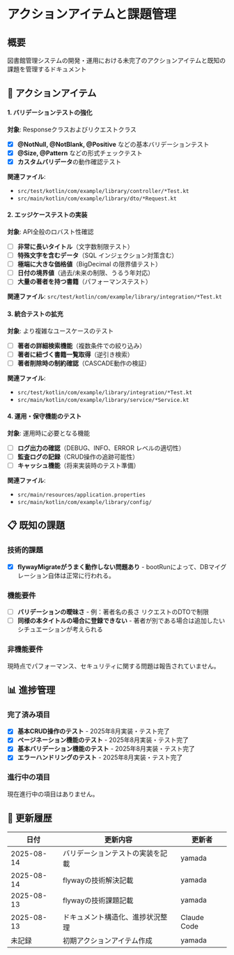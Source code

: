 
# アクションアイテムと課題管理

## 概要

図書館管理システムの開発・運用における未完了のアクションアイテムと既知の課題を管理するドキュメント

## 🎯 アクションアイテム

#### 1. バリデーションテストの強化

**対象**: Responseクラスおよびリクエストクラス

- [x] **@NotNull, @NotBlank, @Positive** などの基本バリデーションテスト
- [x] **@Size, @Pattern** などの形式チェックテスト
- [x] **カスタムバリデータ**の動作確認テスト
 
**関連ファイル**: 
- `src/test/kotlin/com/example/library/controller/*Test.kt`
- `src/main/kotlin/com/example/library/dto/*Request.kt`

#### 2. エッジケーステストの実装

**対象**: API全般のロバスト性確認

- [ ] **非常に長いタイトル**（文字数制限テスト）
- [ ] **特殊文字を含むデータ**（SQL インジェクション対策含む）
- [ ] **極端に大きな価格値**（BigDecimal の限界値テスト）
- [ ] **日付の境界値**（過去/未来の制限、うるう年対応）
- [ ] **大量の著者を持つ書籍**（パフォーマンステスト）

**関連ファイル**: `src/test/kotlin/com/example/library/integration/*Test.kt`

#### 3. 統合テストの拡充

**対象**: より複雑なユースケースのテスト

- [ ] **著者の詳細検索機能**（複数条件での絞り込み）
- [ ] **著者に紐づく書籍一覧取得**（逆引き検索）
- [ ] **著者削除時の制約確認**（CASCADE動作の検証）

**関連ファイル**: 
- `src/test/kotlin/com/example/library/integration/*Test.kt`
- `src/main/kotlin/com/example/library/service/*Service.kt`

#### 4. 運用・保守機能のテスト

**対象**: 運用時に必要となる機能

- [ ] **ログ出力の確認**（DEBUG、INFO、ERROR レベルの適切性）
- [ ] **監査ログの記録**（CRUD操作の追跡可能性）
- [ ] **キャッシュ機能**（将来実装時のテスト準備）

**関連ファイル**: 
- `src/main/resources/application.properties`
- `src/main/kotlin/com/example/library/config/`

## 📋 既知の課題

### 技術的課題

- [x] **flywayMigrateがうまく動作しない問題あり** - bootRunによって、DBマイグレーション自体は正常に行われる。

### 機能要件

- [ ] **バリデーションの曖昧さ** - 例：著者名の長さ リクエストのDTOで制限
- [ ] **同様の本タイトルの場合に登録できない** - 著者が別である場合は追加したいシチュエーションが考えられる

### 非機能要件

現時点でパフォーマンス、セキュリティに関する問題は報告されていません。

## 📊 進捗管理

### 完了済み項目

- [x] **基本CRUD操作のテスト** - 2025年8月実装・テスト完了
- [x] **ページネーション機能のテスト** - 2025年8月実装・テスト完了
- [x] **基本バリデーション機能のテスト** - 2025年8月実装・テスト完了
- [x] **エラーハンドリングのテスト** - 2025年8月実装・テスト完了

### 進行中の項目

現在進行中の項目はありません。

## 🔄 更新履歴

| 日付         | 更新内容             | 更新者         |
|------------|------------------|-------------|
| 2025-08-14 | バリデーションテストの実装を記載 | yamada      |
| 2025-08-14 | flywayの技術解決記載    | yamada      |
| 2025-08-13 | flywayの技術課題記載    | yamada      |
| 2025-08-13 | ドキュメント構造化、進捗状況整理 | Claude Code |
| 未記録        | 初期アクションアイテム作成    | yamada      |

